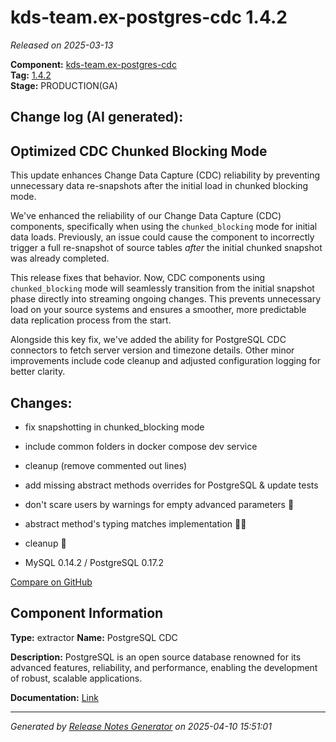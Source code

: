 #  kds-team.ex-postgres-cdc 1.4.2

_Released on 2025-03-13_

**Component:** [kds-team.ex-postgres-cdc](https://github.com/keboola/python-cdc-component)  
**Tag:** [1.4.2](https://github.com/keboola/python-cdc-component/releases/tag/1.4.2)  
**Stage:** PRODUCTION(GA)


## Change log (AI generated):
## Optimized CDC Chunked Blocking Mode
This update enhances Change Data Capture (CDC) reliability by preventing unnecessary data re-snapshots after the initial load in chunked blocking mode.

We've enhanced the reliability of our Change Data Capture (CDC) components, specifically when using the `chunked_blocking` mode for initial data loads. Previously, an issue could cause the component to incorrectly trigger a full re-snapshot of source tables *after* the initial chunked snapshot was already completed.

This release fixes that behavior. Now, CDC components using `chunked_blocking` mode will seamlessly transition from the initial snapshot phase directly into streaming ongoing changes. This prevents unnecessary load on your source systems and ensures a smoother, more predictable data replication process from the start.

Alongside this key fix, we've added the ability for PostgreSQL CDC connectors to fetch server version and timezone details. Other minor improvements include code cleanup and adjusted configuration logging for better clarity.



## Changes:



- fix snapshotting in chunked_blocking mode 




- include common folders in docker compose dev service 




- cleanup (remove commented out lines) 




- add missing abstract methods overrides for PostgreSQL & update tests 




- don't scare users by warnings for empty advanced parameters 👻 




- abstract method's typing matches implementation 👷‍♂️ 




- cleanup 🧹 




- MySQL 0.14.2 / PostgreSQL 0.17.2 



[Compare on GitHub](https://github.com/keboola/python-cdc-component/compare/1.4.1...1.4.2)



## Component Information
**Type:** extractor
**Name:** PostgreSQL CDC

**Description:** PostgreSQL is an open source database renowned for its advanced features, reliability, and performance, enabling the development of robust, scalable applications.


**Documentation:** [Link](https://help.keboola.com/components/extractors/database/postgresql/#postgresql-log-based-cdc)



---
_Generated by [Release Notes Generator](https://github.com/keboola/release-notes-generator)
on 2025-04-10 15:51:01_